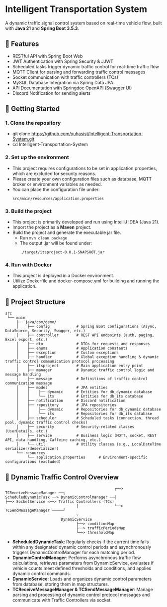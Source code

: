# Intelligent Transportation System
A dynamic traffic signal control system based on real-time vehicle flow, built with **Java 21** and **Spring Boot 3.5.3**.


## 🧩 Features
- RESTful API with Spring Boot Web
- JWT Authentication with Spring Security & JJWT
- Scheduled tasks trigger dynamic traffic control for real-time traffic flow
- MQTT Client for parsing and forwarding traffic control messages
- Socket communication with traffic controllers (TCs)
- MySQL Database Integration via Spring Data JPA
- API Documentation with Springdoc OpenAPI (Swagger UI)
- Discord Notification for sending alerts


## 🚀 Getting Started

### 1. Clone the repository
- git clone https://github.com/xuhasist/Intelligent-Transportation-System.git
- cd Intelligent-Transportation-System

### 2. Set up the environment
- This project requires configurations to be set in application.properties, which are excluded for security reasons.
- Please create your own configuration files such as database, MQTT broker or environment variables as needed.
- You can place the configuration file under:
  ```
  src/main/resources/application.properties
  ```

### 3. Build the project
- This project is primarily developed and run using IntelliJ IDEA (Java 21).
- Import the project as a **Maven** project.
- Build the project and generate the executable jar file.
  - Run ```mvn clean package```
  - The output .jar will be found under:
    ```
    ./target/itsproject-0.0.1-SNAPSHOT.jar
    ```

### 4. Run with Docker
- This project is deployed in a Docker environment.
- Utilize Dockerfile and docker-compose.yml for building and running the application.


## 📁 Project Structure

```
src
 └── main
     ├── java/com/demo/
     │    ├── config            # Spring Boot configurations (Async, DataSource, Security, Swagger, etc.)
     │    ├── controller        # REST API endpoints (auth, paging, Excel export, etc.)
     │    ├── dto               # DTOs for requests and responses
     │    ├── enums             # Application constants
     │    ├── exception         # Custom exceptions
     │    ├── handler           # Global exception handling & dynamic traffic control communication protocol processing
     │    ├── itsproject        # Main application entry point
     │    ├── manager           # Dynamic traffic control logic and message handling
     │    ├── message           # Definitions of traffic control communication message
     │    ├── model             # JPA entities
     │    │    ├── dynamic      # Entities for db_dynamic database
     │    │    └── its          # Entities for db_its database
     │    ├── notification      # Discord notification
     │    ├── repository        # JPA repositories
     │    │    ├── dynamic      # Repositories for db_dynamic database
     │    │    └── its          # Repositories for db_its database
     │    ├── scheduler         # Scheduled tasks (connection, thread pool, dynamic traffic control checks)
     │    ├── security          # Security-related classes (UserDetails, etc.) 
     │    ├── service           # Business logic (MQTT, socket, REST API, data handling, Caffeine caching, etc.)
     │    └── util              # Utility classes (e.g., LocalDateTime serializer/deserializer)
     └── resources
          └── application.properties      # Environment-specific configurations (excluded)
```

## 🚦 Dynamic Traffic Control Overview

```
                                                 ┌──> TCReceiveMessageManager ──┐ 
ScheduledDynamicTask ──> DynamicControlManager ──┤                              ├──> SocketService <──> Traffic Controllers (TCs)
                                │                └──> TCSendMessageManager ─────┘ 
                                ˅
                         DynamicService
                                ├──> conditionMap
                                ├──> trafficPeriodsMap
                                └──> thresholdMap
```

- **ScheduledDynamicTask**: Regularly checks if the current time falls within any designated dynamic control periods and asynchronously triggers DynamicControlManager for each matching period.
- **DynamicControlManager**: Performs asynchronous traffic flow calculations, retrieves parameters from DynamicService, evaluates if vehicle counts meet defined thresholds and conditions, and applies dynamic control commands.
- **DynamicService**: Loads and organizes dynamic control parameters from database, storing them in map structures.
- **TCReceiveMessageManager & TCSendMessageManager**: Manage parsing and processing of dynamic control protocol messages and communicate with Traffic Controllers via socket.
